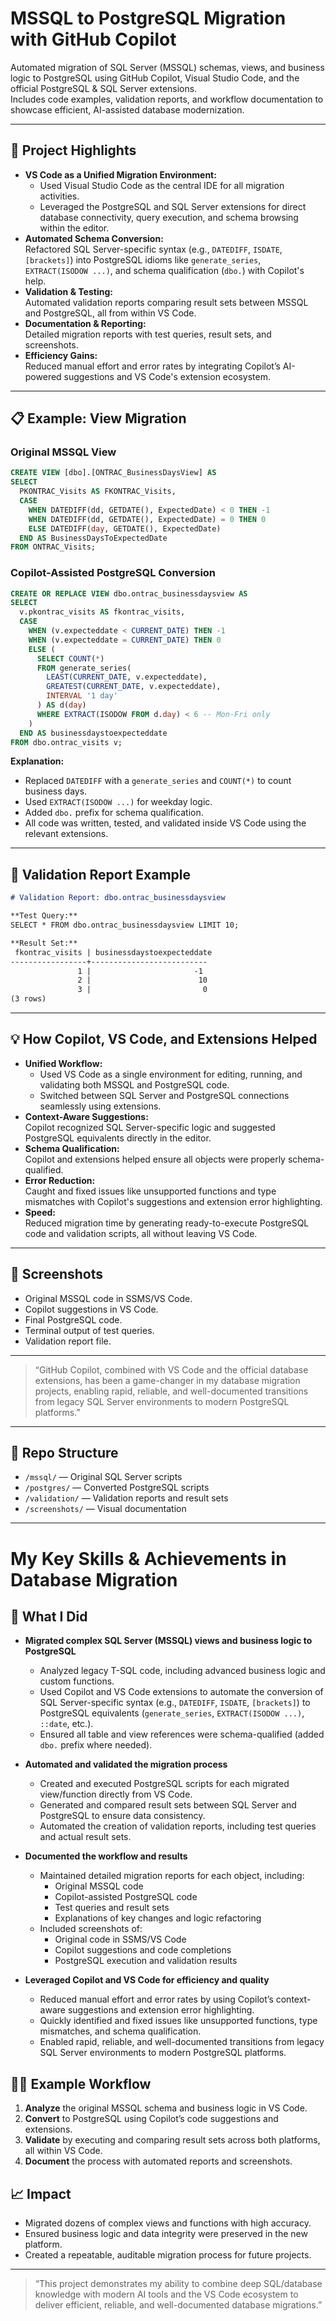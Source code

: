 # MSSQL to PostgreSQL Migration with GitHub Copilot

Automated migration of SQL Server (MSSQL) schemas, views, and business logic to PostgreSQL using GitHub Copilot, Visual Studio Code, and the official PostgreSQL & SQL Server extensions.  
Includes code examples, validation reports, and workflow documentation to showcase efficient, AI-assisted database modernization.

---

## 🚀 Project Highlights

- **VS Code as a Unified Migration Environment:**
  - Used Visual Studio Code as the central IDE for all migration activities.
  - Leveraged the PostgreSQL and SQL Server extensions for direct database connectivity, query execution, and schema browsing within the editor.
- **Automated Schema Conversion:**  
  Refactored SQL Server-specific syntax (e.g., `DATEDIFF`, `ISDATE`, `[brackets]`) into PostgreSQL idioms like `generate_series`, `EXTRACT(ISODOW ...)`, and schema qualification (`dbo.`) with Copilot's help.
- **Validation & Testing:**  
  Automated validation reports comparing result sets between MSSQL and PostgreSQL, all from within VS Code.
- **Documentation & Reporting:**  
  Detailed migration reports with test queries, result sets, and screenshots.
- **Efficiency Gains:**  
  Reduced manual effort and error rates by integrating Copilot’s AI-powered suggestions and VS Code's extension ecosystem.

---

## 📋 Example: View Migration

### Original MSSQL View

```sql
CREATE VIEW [dbo].[ONTRAC_BusinessDaysView] AS
SELECT
  PKONTRAC_Visits AS FKONTRAC_Visits,
  CASE
    WHEN DATEDIFF(dd, GETDATE(), ExpectedDate) < 0 THEN -1
    WHEN DATEDIFF(dd, GETDATE(), ExpectedDate) = 0 THEN 0
    ELSE DATEDIFF(day, GETDATE(), ExpectedDate)
  END AS BusinessDaysToExpectedDate
FROM ONTRAC_Visits;
```

### Copilot-Assisted PostgreSQL Conversion

```sql
CREATE OR REPLACE VIEW dbo.ontrac_businessdaysview AS
SELECT
  v.pkontrac_visits AS fkontrac_visits,
  CASE
    WHEN (v.expecteddate < CURRENT_DATE) THEN -1
    WHEN (v.expecteddate = CURRENT_DATE) THEN 0
    ELSE (
      SELECT COUNT(*)
      FROM generate_series(
        LEAST(CURRENT_DATE, v.expecteddate),
        GREATEST(CURRENT_DATE, v.expecteddate),
        INTERVAL '1 day'
      ) AS d(day)
      WHERE EXTRACT(ISODOW FROM d.day) < 6 -- Mon-Fri only
    )
  END AS businessdaystoexpecteddate
FROM dbo.ontrac_visits v;
```

**Explanation:**  
- Replaced `DATEDIFF` with a `generate_series` and `COUNT(*)` to count business days.
- Used `EXTRACT(ISODOW ...)` for weekday logic.
- Added `dbo.` prefix for schema qualification.
- All code was written, tested, and validated inside VS Code using the relevant extensions.

---

## 🧪 Validation Report Example

```markdown
# Validation Report: dbo.ontrac_businessdaysview

**Test Query:**
SELECT * FROM dbo.ontrac_businessdaysview LIMIT 10;

**Result Set:**
 fkontrac_visits | businessdaystoexpecteddate
-----------------+--------------------------
               1 |                       -1
               2 |                        10
               3 |                         0
(3 rows)
```

---

## 💡 How Copilot, VS Code, and Extensions Helped

- **Unified Workflow:**
  - Used VS Code as a single environment for editing, running, and validating both MSSQL and PostgreSQL code.
  - Switched between SQL Server and PostgreSQL connections seamlessly using extensions.
- **Context-Aware Suggestions:**  
  Copilot recognized SQL Server-specific logic and suggested PostgreSQL equivalents directly in the editor.
- **Schema Qualification:**  
  Copilot and extensions helped ensure all objects were properly schema-qualified.
- **Error Reduction:**  
  Caught and fixed issues like unsupported functions and type mismatches with Copilot's suggestions and extension error highlighting.
- **Speed:**  
  Reduced migration time by generating ready-to-execute PostgreSQL code and validation scripts, all without leaving VS Code.

---

## 📸 Screenshots

- Original MSSQL code in SSMS/VS Code.
- Copilot suggestions in VS Code.
- Final PostgreSQL code.
- Terminal output of test queries.
- Validation report file.

---

> “GitHub Copilot, combined with VS Code and the official database extensions, has been a game-changer in my database migration projects, enabling rapid, reliable, and well-documented transitions from legacy SQL Server environments to modern PostgreSQL platforms.”

---

## 📂 Repo Structure

- `/mssql/` — Original SQL Server scripts
- `/postgres/` — Converted PostgreSQL scripts
- `/validation/` — Validation reports and result sets
- `/screenshots/` — Visual documentation

---

# My Key Skills & Achievements in Database Migration

## 🚀 What I Did

- **Migrated complex SQL Server (MSSQL) views and business logic to PostgreSQL**
    - Analyzed legacy T-SQL code, including advanced business logic and custom functions.
    - Used Copilot and VS Code extensions to automate the conversion of SQL Server-specific syntax (e.g., `DATEDIFF`, `ISDATE`, `[brackets]`) to PostgreSQL equivalents (`generate_series`, `EXTRACT(ISODOW ...)`, `::date`, etc.).
    - Ensured all table and view references were schema-qualified (added `dbo.` prefix where needed).

- **Automated and validated the migration process**
    - Created and executed PostgreSQL scripts for each migrated view/function directly from VS Code.
    - Generated and compared result sets between SQL Server and PostgreSQL to ensure data consistency.
    - Automated the creation of validation reports, including test queries and actual result sets.

- **Documented the workflow and results**
    - Maintained detailed migration reports for each object, including:
        - Original MSSQL code
        - Copilot-assisted PostgreSQL code
        - Test queries and result sets
        - Explanations of key changes and logic refactoring
    - Included screenshots of:
        - Original code in SSMS/VS Code
        - Copilot suggestions and code completions
        - PostgreSQL execution and validation results

- **Leveraged Copilot and VS Code for efficiency and quality**
    - Reduced manual effort and error rates by using Copilot’s context-aware suggestions and extension error highlighting.
    - Quickly identified and fixed issues like unsupported functions, type mismatches, and schema qualification.
    - Enabled rapid, reliable, and well-documented transitions from legacy SQL Server environments to modern PostgreSQL platforms.

## 🧑‍💻 Example Workflow

1. **Analyze** the original MSSQL schema and business logic in VS Code.
2. **Convert** to PostgreSQL using Copilot’s code suggestions and extensions.
3. **Validate** by executing and comparing result sets across both platforms, all within VS Code.
4. **Document** the process with automated reports and screenshots.

## 📈 Impact

- Migrated dozens of complex views and functions with high accuracy.
- Ensured business logic and data integrity were preserved in the new platform.
- Created a repeatable, auditable migration process for future projects.

---

> “This project demonstrates my ability to combine deep SQL/database knowledge with modern AI tools and the VS Code ecosystem to deliver efficient, reliable, and well-documented database migrations.”
